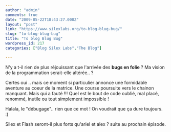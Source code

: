 ```yaml
---
author: "admin"
comments: true
date: "2009-05-22T18:43:27.000Z"
layout: "post"
link: "https://www.silexlabs.org/to-blog-blug-bug/"
slug: "to-blog-blug-bug"
title: "To blog Blug Bug"
wordpress_id: 217
categories: ["Blog Silex Labs","The Blog"]

---
```

N'y a t-il rien de plus réjouissant que l'arrivée des **bugs en folie** ? Ma vision de la programmation serait-elle altérée.. ?

Certes oui .. mais ce moment si particulier annonce une formidable aventure au coeur de la matrice. Une course poursuite vers le chainon manquant. Mais qui a fauté !!! Quel est le bout de code oublié, mal placé, renommé, inutile ou tout simplement impossible !

Halala, le "débugage".. rien que ce mot !
On voudrait que ça dure toujours. :)

Silex et Flash seront-il plus forts qu'ariel et alex ? suite au prochain épisode.

